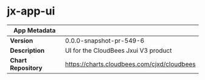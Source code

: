 # jx-app-ui

|App Metadata||
|---|---|
| **Version** | 0.0.0-snapshot-pr-549-6 |
| **Description** | UI for the CloudBees Jxui V3 product |
| **Chart Repository** | https://charts.cloudbees.com/cjxd/cloudbees |
